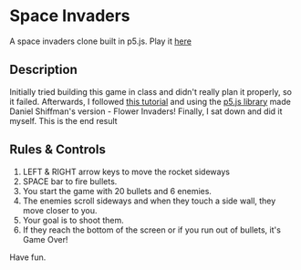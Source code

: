 # Space Invaders
A space invaders clone built in p5.js. Play it [here](https://kenalvares.github.io/space-invaders/)

## Description
Initially tried building this game in class and didn't really plan it properly, so it failed. Afterwards, I followed [this tutorial](https://youtu.be/biN3v3ef-Y0) and using the [p5.js library](https://p5js.org) made Daniel Shiffman's version - Flower Invaders!
Finally, I sat down and did it myself. This is the end result

## Rules & Controls
1. LEFT & RIGHT arrow keys to move the rocket sideways
2. SPACE bar to fire bullets.
3. You start the game with 20 bullets and 6 enemies. 
4. The enemies scroll sideways and when they touch a side wall, they move closer to you. 
5. Your goal is to shoot them. 
6. If they reach the bottom of the screen or if you run out of bullets, it's Game Over! 

Have fun.

